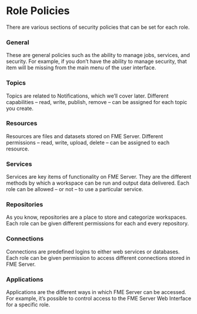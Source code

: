 # Role Policies #

There are various sections of security policies that can be set for each role.

### General ###

These are general policies such as the ability to manage jobs, services, and security. For example, if you don’t have the ability to manage security, that item will be missing from the main menu of the user interface.

### Topics ###

Topics are related to Notifications, which we’ll cover later. Different capabilities – read, write, publish, remove – can be assigned for each topic you create.

### Resources ###

Resources are files and datasets stored on FME Server. Different permissions – read, write, upload, delete – can be assigned to each resource.

### Services ###

Services are key items of functionality on FME Server. They are the different methods by which a workspace can be run and output data delivered. Each role can be allowed – or not – to use a particular service.

### Repositories ###

As you know, repositories are a place to store and categorize workspaces. Each role can be given different permissions for each and every repository.

### Connections ###

Connections are predefined logins to either web services or databases. Each role can be given permission to access different connections stored in FME Server.

### Applications ###

Applications are the different ways in which FME Server can be accessed. For example, it’s possible to control access to the FME Server Web Interface for a specific role.


